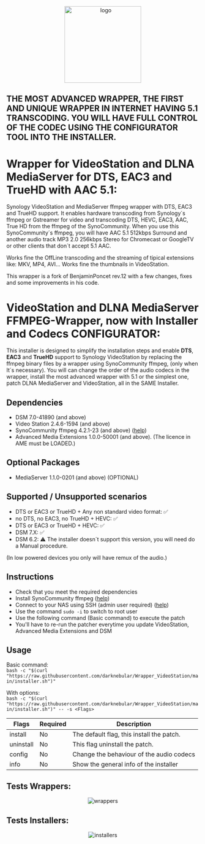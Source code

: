 <p align="center">
  <img src="https://github.com/darknebular/Wrapper_VideoStation/blob/main/images/logo.png?raw=true" height=200px alt="logo">
</p>

## THE MOST ADVANCED WRAPPER, THE FIRST AND UNIQUE WRAPPER IN INTERNET HAVING 5.1 TRANSCODING. YOU WILL HAVE FULL CONTROL OF THE CODEC USING THE CONFIGURATOR TOOL INTO THE INSTALLER.

# Wrapper for VideoStation and DLNA MediaServer for DTS, EAC3 and TrueHD with AAC 5.1:
Synology VideoStation and MediaServer ffmpeg wrapper with DTS, EAC3 and TrueHD support. It enables hardware transcoding from Synology´s ffmpeg or Gstreamer for video and transcoding DTS, HEVC, EAC3, AAC, True HD from the ffmpeg of the SynoCommunity. When you use this SynoCommunity´s ffmpeg, you will have AAC 5.1 512kbps Surround and another audio track MP3 2.0 256kbps Stereo for Chromecast or GoogleTV or other clients that don´t accept 5.1 AAC.


Works fine the OffLine transcoding and the streaming of tipical extensions like: MKV, MP4, AVI... Works fine the thumbnails in VideoStation.

This wrapper is a fork of BenjaminPoncet rev.12 with a few changes, fixes and some improvements in his code.

# VideoStation and DLNA MediaServer FFMPEG-Wrapper, now with Installer and Codecs CONFIGURATOR: 

This installer is designed to simplify the installation steps and enable **DTS**, **EAC3** and **TrueHD** support to Synology VideoStation by replacing the ffmpeg binary files by a wrapper using SynoCommunity ffmpeg, (only when It´s necessary).
You will can change the order of the audio codecs in the wrapper, install the most advanced wrapper with 5.1 or the simplest one, patch DLNA MediaServer and VideoStation, all in the SAME Installer.


## Dependencies
- DSM 7.0-41890 (and above)
- Video Station 2.4.6-1594 (and above)
- SynoCommunity ffmpeg 4.2.1-23 (and above) ([help](https://synocommunity.com/#easy-install))
- Advanced Media Extensions 1.0.0-50001 (and above). (The licence in AME must be LOADED.)

## Optional Packages
- MediaServer 1.1.0-0201 (and above) (OPTIONAL)

## Supported / Unsupported scenarios
- DTS or EAC3 or TrueHD + Any non standard video format: ✅
- no DTS, no EAC3, no TrueHD + HEVC: ✅
- DTS or EAC3 or TrueHD + HEVC: ✅
- DSM 7.X: ✅
- DSM 6.2: ⚠️ The installer doesn´t support this version, you will need do a Manual procedure. 

(In low powered devices you only will have remux of the audio.)

## Instructions
- Check that you meet the required dependencies
- Install SynoCommunity ffmpeg ([help](https://synocommunity.com/#easy-install))
- Connect to your NAS using SSH (admin user required) ([help](https://www.synology.com/en-global/knowledgebase/DSM/tutorial/General_Setup/How_to_login_to_DSM_with_root_permission_via_SSH_Telnet))
- Use the command `sudo -i` to switch to root user
- Use the following command (Basic command) to execute the patch
- You'll have to re-run the patcher everytime you update VideoStation, Advanced Media Extensions and DSM

## Usage
Basic command:  
`bash -c "$(curl "https://raw.githubusercontent.com/darknebular/Wrapper_VideoStation/main/installer.sh")"`

With options:  
`bash -c "$(curl "https://raw.githubusercontent.com/darknebular/Wrapper_VideoStation/main/installer.sh")" -- -s <Flags>`

| Flags       | Required  | Description                                                                     |
|--------------|----------|---------------------------------------------------------------------------------|
| install      | No       | The default flag, this install the patch.                                       |                            
| uninstall    | No       | This flag uninstall the patch.                                                  |
| config       | No       | Change the behaviour of the audio codecs                                        |
| info         | No       | Show the general info of the installer                                          |




## Tests Wrappers:
<p align="center">
  <img src="https://github.com/darknebular/Wrapper_VideoStation/blob/main/images/test_results.png?raw=true" alt="wrappers">
</p>


## Tests Installers:
<p align="center">
  <img src="https://github.com/darknebular/Wrapper_VideoStation/blob/main/images/test_installers.png?raw=true" alt="installers">
</p>
